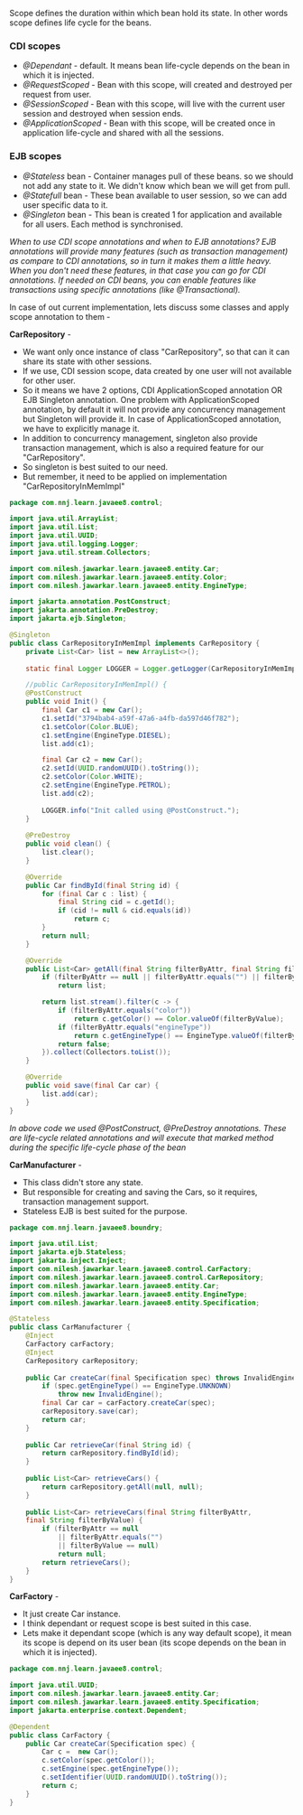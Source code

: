 Scope defines the duration within which bean hold its state. In other words scope defines life cycle for the beans.

### CDI scopes
- _@Dependant_ - default. It means bean life-cycle depends on the bean in which it is injected.
- _@RequestScoped_ - Bean with this scope, will created and destroyed per request from user.
- _@SessionScoped_ - Bean with this scope, will live with the current user session and destroyed when session ends.
- _@ApplicationScoped_ - Bean with this scope, will be created once in application life-cycle and shared with all the sessions.

### EJB scopes
- _@Stateless_ bean - Container manages pull of these beans. so we should not add any state to it. We didn't know which bean we will get from pull.
- _@Statefull_ bean - These bean available to user session, so we can add user specific data to it.
- _@Singleton_ bean - This bean is created 1  for application and available for all users. Each method is synchronised.

*When to use CDI scope annotations and when to EJB annotations? EJB annotations will provide many features (such as transaction management) as compare  to CDI annotations, so in turn it makes them a little heavy. When you don't need these features, in that case you can go for CDI annotations. If needed on CDI beans, you can enable features like transactions using specific annotations (like @Transactional).*

In case of out current implementation, lets discuss some classes and apply scope annotation to them -

**CarRepository** -

- We want only once instance of class "CarRepository", so that can it can share its state with other sessions.
- If we use, CDI session scope, data created by one user will not available for other user.
- So it means we have 2 options, CDI ApplicationScoped annotation OR EJB Singleton annotation. One problem with ApplicationScoped annotation, by default it will not provide any concurrency management but Singleton will provide it. In case of ApplicationScoped annotation, we have to explicitly manage it.
- In addition to concurrency management, singleton also provide transaction management, which is also a required feature for our "CarRepository".
- So singleton is best suited to our need.
- But remember, it need to be applied on implementation "CarRepositoryInMemImpl"

``` java
package com.nnj.learn.javaee8.control;

import java.util.ArrayList;
import java.util.List;
import java.util.UUID;
import java.util.logging.Logger;
import java.util.stream.Collectors;

import com.nilesh.jawarkar.learn.javaee8.entity.Car;
import com.nilesh.jawarkar.learn.javaee8.entity.Color;
import com.nilesh.jawarkar.learn.javaee8.entity.EngineType;

import jakarta.annotation.PostConstruct;
import jakarta.annotation.PreDestroy;
import jakarta.ejb.Singleton;

@Singleton
public class CarRepositoryInMemImpl implements CarRepository {
	private List<Car> list = new ArrayList<>();
	
	static final Logger LOGGER = Logger.getLogger(CarRepositoryInMemImpl.class.getName());

	//public CarRepositoryInMemImpl() {
	@PostConstruct
	public void Init() {
		final Car c1 = new Car();
		c1.setId("3794bab4-a59f-47a6-a4fb-da597d46f782");
		c1.setColor(Color.BLUE);
		c1.setEngine(EngineType.DIESEL);
		list.add(c1);

		final Car c2 = new Car();
		c2.setId(UUID.randomUUID().toString());
		c2.setColor(Color.WHITE);
		c2.setEngine(EngineType.PETROL);
		list.add(c2);
		
		LOGGER.info("Init called using @PostConstruct.");
	}
	
	@PreDestroy
	public void clean() {
		list.clear();
	}

	@Override
	public Car findById(final String id) {
		for (final Car c : list) {
			final String cid = c.getId();
			if (cid != null & cid.equals(id))
				return c;
		}
		return null;
	}

	@Override
	public List<Car> getAll(final String filterByAttr, final String filterByValue) {
		if (filterByAttr == null || filterByAttr.equals("") || filterByValue == null || filterByValue.equals(""))
			return list;

		return list.stream().filter(c -> {
			if (filterByAttr.equals("color"))
				return c.getColor() == Color.valueOf(filterByValue);
			if (filterByAttr.equals("engineType"))
				return c.getEngineType() == EngineType.valueOf(filterByValue);
			return false;
		}).collect(Collectors.toList());
	}

	@Override
	public void save(final Car car) {
		list.add(car);
	}
}
```

*In above code we used @PostConstruct, @PreDestroy annotations. These are life-cycle related annotations and will execute that marked method during the specific life-cycle phase of the bean*

**CarManufacturer** -

- This class didn't store any state.
- But responsible for creating and saving the Cars, so it requires, transaction management support.
- Stateless EJB is best suited for the purpose.

``` java
package com.nnj.learn.javaee8.boundry;

import java.util.List;
import jakarta.ejb.Stateless;
import jakarta.inject.Inject;
import com.nilesh.jawarkar.learn.javaee8.control.CarFactory;
import com.nilesh.jawarkar.learn.javaee8.control.CarRepository;
import com.nilesh.jawarkar.learn.javaee8.entity.Car;
import com.nilesh.jawarkar.learn.javaee8.entity.EngineType;
import com.nilesh.jawarkar.learn.javaee8.entity.Specification;

@Stateless
public class CarManufacturer {
	@Inject
	CarFactory carFactory;
	@Inject
	CarRepository carRepository;
	
	public Car createCar(final Specification spec) throws InvalidEngine {
		if (spec.getEngineType() == EngineType.UNKNOWN)
			throw new InvalidEngine();
		final Car car = carFactory.createCar(spec);
		carRepository.save(car);
		return car;
	}
	
	public Car retrieveCar(final String id) {
		return carRepository.findById(id);
	}
	
	public List<Car> retrieveCars() {
		return carRepository.getAll(null, null);
	}
	
	public List<Car> retrieveCars(final String filterByAttr,
	final String filterByValue) {
		if (filterByAttr == null
			|| filterByAttr.equals("")
			|| filterByValue == null)
			return null;
		return retrieveCars();
	}
}
```

**CarFactory** -

- It just create Car instance.
- I think dependant or request scope is best suited in this case.
- Lets make it dependant scope (which is any way default scope), it mean its scope is depend on its user bean (its scope depends on the bean  in which it is injected).

``` java
package com.nnj.learn.javaee8.control;

import java.util.UUID;
import com.nilesh.jawarkar.learn.javaee8.entity.Car;
import com.nilesh.jawarkar.learn.javaee8.entity.Specification;
import jakarta.enterprise.context.Dependent;

@Dependent
public class CarFactory {
	public Car createCar(Specification spec) {
		Car c =  new Car();
		c.setColor(spec.getColor());
		c.setEngine(spec.getEngineType());
		c.setIdentifier(UUID.randomUUID().toString());
		return c;
	}
}
```



